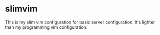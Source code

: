 slimvim
=======

This is my slim vim configuration for basic server configuration. It&#39;s lighter than my programming vim configuration.